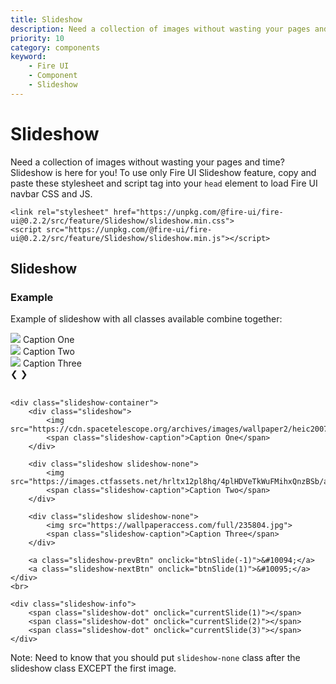 ```yaml
---
title: Slideshow
description: Need a collection of images without wasting your pages and time? Slideshow is here for you! 
priority: 10
category: components
keyword: 
    - Fire UI
    - Component
    - Slideshow
---
```



# Slideshow
Need a collection of images without wasting your pages and time? Slideshow is here for you! To use only Fire UI Slideshow feature, copy and paste these stylesheet and script tag into your `head` element to load Fire UI navbar CSS and JS.

```
<link rel="stylesheet" href="https://unpkg.com/@fire-ui/fire-ui@0.2.2/src/feature/Slideshow/slideshow.min.css">
<script src="https://unpkg.com/@fire-ui/fire-ui@0.2.2/src/feature/Slideshow/slideshow.min.js"></script>
```

<div class="division">

## Slideshow
### Example
Example of slideshow with all classes available combine together:
<div class="slideshow-container">
    <div class="slideshow">
        <img src="https://miro.medium.com/max/700/1*o8tTGo3vsocTKnCUyz0wHA.jpeg">
        <span class="slideshow-caption">Caption One</span>
    </div>
    <div class="slideshow slideshow-none">
        <img src="https://images.ctfassets.net/hrltx12pl8hq/4plHDVeTkWuFMihxQnzBSb/aea2f06d675c3d710d095306e377382f/shutterstock_554314555_copy.jpg">
        <span class="slideshow-caption">Caption Two</span>
    </div>
    <div class="slideshow slideshow-none">
        <img src="https://wallpaperaccess.com/full/235804.jpg">
        <span class="slideshow-caption">Caption Three</span>
    </div>
    <a class="slideshow-prevBtn" onclick="btnSlide(-1)">&#10094;</a>
    <a class="slideshow-nextBtn" onclick="btnSlide(1)">&#10095;</a>
</div>
<br>
<div class="slideshow-info">
    <span class="slideshow-dot" onclick="currentSlide(1)"></span>
    <span class="slideshow-dot" onclick="currentSlide(2)"></span>
    <span class="slideshow-dot" onclick="currentSlide(3)"></span>
</div>

```
<div class="slideshow-container">
    <div class="slideshow">
        <img src="https://cdn.spacetelescope.org/archives/images/wallpaper2/heic2007a.jpg">
        <span class="slideshow-caption">Caption One</span>
    </div>

    <div class="slideshow slideshow-none">
        <img src="https://images.ctfassets.net/hrltx12pl8hq/4plHDVeTkWuFMihxQnzBSb/aea2f06d675c3d710d095306e377382f/shutterstock_554314555_copy.jpg">
        <span class="slideshow-caption">Caption Two</span>
    </div>

    <div class="slideshow slideshow-none">
        <img src="https://wallpaperaccess.com/full/235804.jpg">
        <span class="slideshow-caption">Caption Three</span>
    </div>

    <a class="slideshow-prevBtn" onclick="btnSlide(-1)">&#10094;</a>
    <a class="slideshow-nextBtn" onclick="btnSlide(1)">&#10095;</a>
</div>
<br>

<div class="slideshow-info">
    <span class="slideshow-dot" onclick="currentSlide(1)"></span>
    <span class="slideshow-dot" onclick="currentSlide(2)"></span>
    <span class="slideshow-dot" onclick="currentSlide(3)"></span>
</div>
```

Note: Need to know that you should put `slideshow-none` class after the slideshow class EXCEPT the first image.

</div>